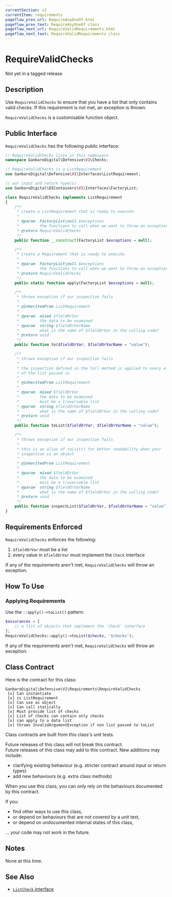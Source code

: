 ```yaml
---
currentSection: v1
currentItem: requirements
pageflow_prev_url: RequireAnyOneOf.html
pageflow_prev_text: RequireAnyOneOf class
pageflow_next_url: RequireValidRequirements.html
pageflow_next_text: RequireValidRequirements class
---
```


# RequireValidChecks

<div class="callout warning" markdown="1">
Not yet in a tagged release
</div>

## Description

Use `RequireValidChecks` to ensure that you have a list that only contains valid checks. If this requirement is not met, an exception is thrown.

`RequireValidChecks` is a customisable function object.

## Public Interface

`RequireValidChecks` has the following public interface:

```php
// RequireValidChecks lives in this namespace
namespace GanbaroDigital\Defensive\V1\Checks;

// RequireValidChecks is a ListRequirement
use GanbaroDigital\Defensive\V1\Interfaces\ListRequirement;

// our input and return type(s)
use GanbaroDigital\DIContainers\V1\Interfaces\FactoryList;

class RequireValidChecks implements ListRequirement
{
    /**
     * create a ListRequirement that is ready to execute
     *
     * @param  FactoryList|null $exceptions
     *         the functions to call when we want to throw an exception
     * @return RequireValidChecks
     */
    public function __construct(FactoryList $exceptions = null);

    /**
     * create a Requirement that is ready to execute
     *
     * @param  FactoryList|null $exceptions
     *         the functions to call when we want to throw an exception
     * @return RequireValidChecks
     */
    public static function apply(FactoryList $exceptions = null);

    /**
     * throws exception if our inspection fails
     *
     * @inheritedFrom ListRequirement
     *
     * @param  mixed $fieldOrVar
     *         the data to be examined
     * @param  string $fieldOrVarName
     *         what is the name of $fieldOrVar in the calling code?
     * @return void
     */
    public function to($fieldOrVar, $fieldOrVarName = "value");

    /**
     * throws exception if our inspection fails
     *
     * the inspection defined in the to() method is applied to every element
     * of the list passed in
     *
     * @inheritedFrom ListRequirement
     *
     * @param  mixed $fieldOrVar
     *         the data to be examined
     *         must be a traversable list
     * @param  string $fieldOrVarName
     *         what is the name of $fieldOrVar in the calling code?
     * @return void
     */
    public function toList($fieldOrVar, $fieldOrVarName = "value");

    /**
     * throws exception if our inspection fails
     *
     * this is an alias of toList() for better readability when your
     * inspection is an object
     *
     * @inheritedFrom ListRequirement
     *
     * @param  mixed $fieldOrVar
     *         the data to be examined
     *         must be a traversable list
     * @param  string $fieldOrVarName
     *         what is the name of $fieldOrVar in the calling code?
     * @return void
     */
    public function inspectList($fieldOrVar, $fieldOrVarName = "value");
}
```

## Requirements Enforced

`RequireValidChecks` enforces the following:

1. `$fieldOrVar` must be a list
1. every value in `$fieldOrVar` must implement the `Check` interface

If any of the requirements aren't met, `RequireValidChecks` will throw an exception.

## How To Use

### Applying Requirements

Use the `::apply()->toList()` pattern:

```php
$assurances = [
    // a list of objects that implement the 'Check' interface
];
RequireValidChecks::apply()->toList($checks, '$checks');
```

If any of the requirements aren't met, `RequireValidChecks` will throw an exception.

## Class Contract

Here is the contract for this class:

    GanbaroDigital\Defensive\V1\Requirements\RequireValidChecks
     [x] Can instantiate
     [x] is ListRequirement
     [x] Can use as object
     [x] Can call statically
     [x] Must provide list of checks
     [x] List of checks can contain only checks
     [x] can apply to a data list
     [x] throws InvalidArgumentException if non list passed to toList

Class contracts are built from this class's unit tests.

<div class="callout success">
Future releases of this class will not break this contract.
</div>

<div class="callout info" markdown="1">
Future releases of this class may add to this contract. New additions may include:

* clarifying existing behaviour (e.g. stricter contract around input or return types)
* add new behaviours (e.g. extra class methods)
</div>

<div class="callout warning" markdown="1">
When you use this class, you can only rely on the behaviours documented by this contract.

If you:

* find other ways to use this class,
* or depend on behaviours that are not covered by a unit test,
* or depend on undocumented internal states of this class,

... your code may not work in the future.
</div>

## Notes

None at this time.


## See Also

* [`ListCheck` interface](../Interfaces/ListCheck.html)
